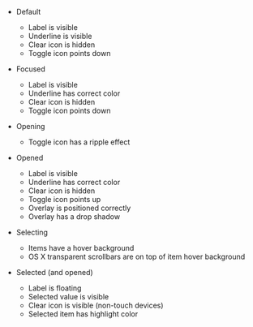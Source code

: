 - Default
  - Label is visible
  - Underline is visible
  - Clear icon is hidden
  - Toggle icon points down

- Focused
  - Label is visible
  - Underline has correct color
  - Clear icon is hidden
  - Toggle icon points down

- Opening
  - Toggle icon has a ripple effect

- Opened
  - Label is visible
  - Underline has correct color
  - Clear icon is hidden
  - Toggle icon points up
  - Overlay is positioned correctly
  - Overlay has a drop shadow

- Selecting
  - Items have a hover background
  - OS X transparent scrollbars are on top of item hover background

- Selected (and opened)
  - Label is floating
  - Selected value is visible
  - Clear icon is visible (non-touch devices)
  - Selected item has highlight color
